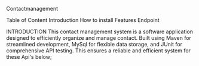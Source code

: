 Contactmanagement

Table of Content
Introduction
How to install
Features
Endpoint



INTRODUCTION
This contact management system is a software application designed to efficiently organize and manage contact.
Built using Maven for streamlined development, MySql for flexible data storage, and JUnit for comprehensive API testing. This ensures a reliable and efficient system for these Api's below;





